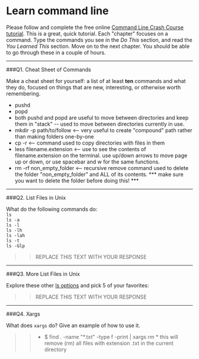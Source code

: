 # Learn command line

Please follow and complete the free online [Command Line Crash Course
tutorial](http://cli.learncodethehardway.org/book/). This is a great,
quick tutorial. Each "chapter" focuses on a command. Type the commands
you see in the _Do This_ section, and read the _You Learned This_
section. Move on to the next chapter. You should be able to go through
these in a couple of hours.

---

###Q1.  Cheat Sheet of Commands  

Make a cheat sheet for yourself: a list of at least **ten** commands and what they do, focused on things that are new, interesting, or otherwise worth remembering.

> > 
* pushd 
* popd 
 * both pushd and popd are useful to move between directories and keep them in "stack" -- used to move between directories currently in use.
* mkdir -p path/to/follow <-- very useful to create "compound" path rather than making folders one-by-one
* cp -r <-- command used to copy directories with files in them
* less filename.extension <-- use to see the contents of filename.extension on the terminal. use up/down arrows to move page up or down, or use spacebar and w for the same functions. 
* rm -rf non_empty_folder <-- recursive remove command used to delete the folder "non_empty_folder" and ALL of its contents. *** make sure you want to delete the folder before doing this! *** 

---

###Q2.  List Files in Unix   

What do the following commands do:  
`ls`  
`ls -a`  
`ls -l`  
`ls -lh`  
`ls -lah`  
`ls -t`  
`ls -Glp`  

> > REPLACE THIS TEXT WITH YOUR RESPONSE

---

###Q3.  More List Files in Unix  

Explore these other [ls options](http://www.techonthenet.com/unix/basic/ls.php) and pick 5 of your favorites:

> > REPLACE THIS TEXT WITH YOUR RESPONSE

---

###Q4.  Xargs   

What does `xargs` do? Give an example of how to use it.

> > * $ find . -name "*.txt" -type f -print | xargs rm 
     * this will remove (rm) all files with extension .txt in the current directory

 

